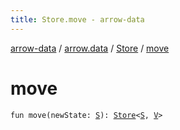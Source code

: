 ```yaml
---
title: Store.move - arrow-data
---
```


[arrow-data](../../index.html) / [arrow.data](../index.html) / [Store](index.html) / [move](./move.html)

# move

`fun move(newState: `[`S`](index.html#S)`): `[`Store`](index.html)`<`[`S`](index.html#S)`, `[`V`](index.html#V)`>`